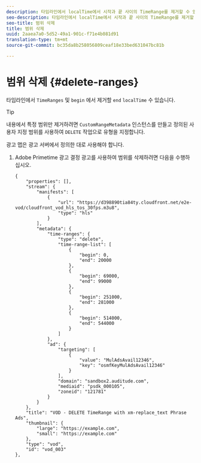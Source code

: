 ```yaml
---
description: 타임라인에서 localTime에서 시작과 끝 사이의 TimeRange를 제거할 수 있습니다.
seo-description: 타임라인에서 localTime에서 시작과 끝 사이의 TimeRange를 제거할 수 있습니다.
seo-title: 범위 삭제
title: 범위 삭제
uuid: 2aaea7a0-5d52-49a1-901c-f71e4b081d91
translation-type: tm+mt
source-git-commit: bc35da8b258056809ceaf18e33bed631047bc81b

---
```



# 범위 삭제 {#delete-ranges}

타임라인에서 `TimeRanges` 및 `begin` 에서 제거할 `end` `localTime` 수 있습니다.

>[!TIP]
>
>내용에서 특정 범위만 제거하려면 `CustomRangeMetadata` 인스턴스를 만들고 정의된 사용자 지정 범위를 사용하여 `DELETE` 작업으로 유형을 지정합니다.

광고 맵은 광고 서버에서 정의한 대로 사용해야 합니다.

1. Adobe Primetime 광고 결정 광고를 사용하여 범위를 삭제하려면 다음을 수행하십시오.

   ```
   {   
       "properties": [],
       "stream": {
           "manifests": [
               {
                   "url": "https://d398890tia84ty.cloudfront.net/e2e-vod/cloudfront_vod_hls_tos_30fps.m3u8",
                   "type": "hls"
               }
           ],
           "metadata": {
               "time-ranges": {
                   "type": "delete",
                   "time-range-list": [
                       {
                           "begin": 0,
                           "end": 20000
                       },
                       {
                           "begin": 69000,
                           "end": 99000
                       },
                       {
                           "begin": 251000,
                           "end": 281000
                       },
                       {
                           "begin": 514000,
                           "end": 544000
                       }
                   ]
               },
               "ad": {
                   "targeting": [
                       {
                           "value": "MulAdsAvail12346",
                           "key": "osmfKeyMulAdsAvail12346"
                       }
                   ],
                   "domain": "sandbox2.auditude.com",
                   "mediaid": "psdk_000105",
                   "zoneid": "121781"
               }     
           }
       },   
       "title": "VOD - DELETE TimeRange with xm-replace_text Phrase Ads",
       "thumbnail": {
           "large": "https://example.com",
           "small": "https://example.com"
       },
       "type": "vod",
       "id": "vod_003"
   },
   ```
